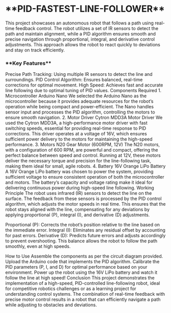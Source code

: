 <h1>**PID-FASTEST-LINE-FOLLOWER**</h1>
This project showcases an autonomous robot that follows a path using real-time feedback control. The robot utilizes a set of IR sensors to detect the path and maintain alignment, while a PID algorithm ensures smooth and precise navigation through proportional, integral, and derivative control adjustments. This approach allows the robot to react quickly to deviations and stay on track efficiently.

<h3>**Key Features**</h3>
Precise Path Tracking: Using multiple IR sensors to detect the line and surroundings.
PID Control Algorithm: Ensures balanced, real-time corrections for optimal movement.
High Speed: Achieves fast and accurate line following due to optimal tuning of PID values.
Components Required
1. Microcontroller
Arduino Nano
We selected the Arduino Nano as the microcontroller because it provides adequate resources for the robot’s operation while being compact and power-efficient. The Nano handles sensor input and processes the PID algorithm, controlling the motors to ensure smooth navigation.
2. Motor Driver
Cytron MDD3A Motor Driver
We used the Cytron MDD3A, a high-performance motor driver with fast switching speeds, essential for providing real-time response to PID corrections. This driver operates at a voltage of 16V, which ensures sufficient power delivery to the motors for maintaining the high-speed performance.
3. Motors
N20 Gear Motor (600RPM, 12V)
The N20 motors, with a configuration of 600 RPM, are powerful and compact, offering the perfect balance between speed and control. Running at 12V, these motors deliver the necessary torque and precision for the line-following task, making them ideal for small, agile robots.
4. Battery
16V Orange LiPo Battery
A 16V Orange LiPo battery was chosen to power the system, providing sufficient voltage to ensure consistent operation of both the microcontroller and motors. The battery’s capacity and voltage rating make it ideal for delivering continuous power during high-speed line following.
Working Principle
The robot uses infrared (IR) sensors to detect the line on the surface. The feedback from these sensors is processed by the PID control algorithm, which adjusts the motor speeds in real time. This ensures that the robot stays aligned with the line, compensating for any deviations by applying proportional (P), integral (I), and derivative (D) adjustments.

Proportional (P): Corrects the robot’s position relative to the line based on the immediate error.
Integral (I): Eliminates any residual offset by accounting for past errors.
Derivative (D): Predicts future errors and adjusts accordingly to prevent overshooting.
This balance allows the robot to follow the path smoothly, even at high speeds.

How to Use
Assemble the components as per the circuit diagram provided.
Upload the Arduino code that implements the PID algorithm.
Calibrate the PID parameters (P, I, and D) for optimal performance based on your environment.
Power up the robot using the 16V LiPo battery and watch it follow the line at high speed!
Conclusion
This project demonstrates the implementation of a high-speed, PID-controlled line-following robot, ideal for competitive robotics challenges or as a learning project for understanding control systems. The combination of real-time feedback with precise motor control results in a robot that can efficiently navigate a path while adjusting to obstacles and deviations.

